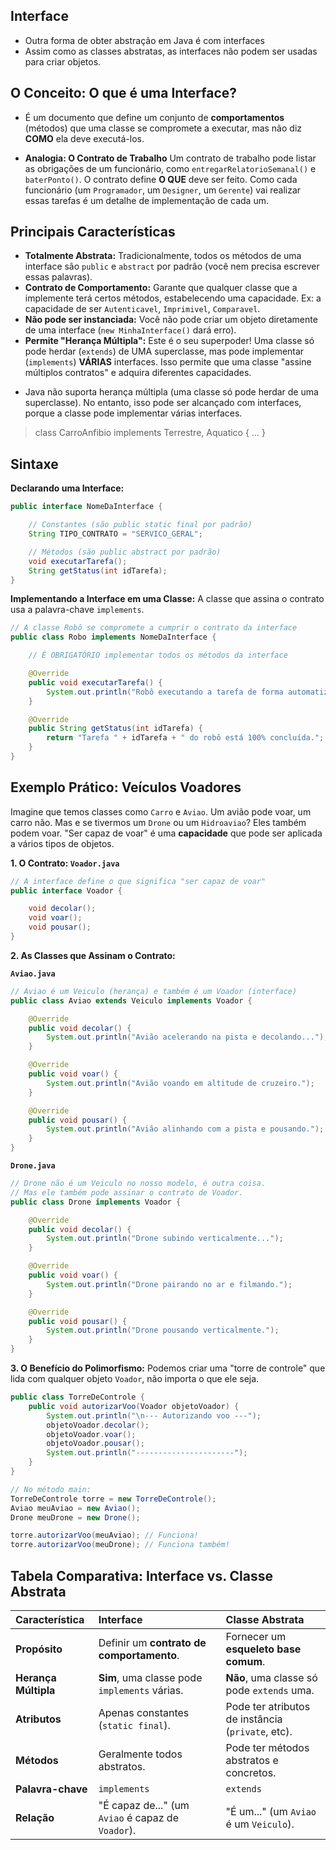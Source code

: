 ## Interface
- Outra forma de obter abstração em Java é com interfaces
- Assim como as classes abstratas, as interfaces não podem ser usadas para criar objetos. 

## O Conceito: O que é uma Interface?

- É um documento que define um conjunto de **comportamentos** (métodos) que uma classe se compromete a executar, mas não diz **COMO** ela deve executá-los.

+ **Analogia: O Contrato de Trabalho**
Um contrato de trabalho pode listar as obrigações de um funcionário, como `entregarRelatorioSemanal()` e `baterPonto()`. O contrato define **O QUE** deve ser feito. Como cada funcionário (um `Programador`, um `Designer`, um `Gerente`) vai realizar essas tarefas é um detalhe de implementação de cada um.

## Principais Características

  * **Totalmente Abstrata:** Tradicionalmente, todos os métodos de uma interface são `public` e `abstract` por padrão (você nem precisa escrever essas palavras).
  * **Contrato de Comportamento:** Garante que qualquer classe que a implemente terá certos métodos, estabelecendo uma capacidade. Ex: a capacidade de ser `Autenticavel`, `Imprimivel`, `Comparavel`.
  * **Não pode ser instanciada:** Você não pode criar um objeto diretamente de uma interface (`new MinhaInterface()` dará erro).
  * **Permite "Herança Múltipla":** Este é o seu superpoder\! Uma classe só pode herdar (`extends`) de UMA superclasse, mas pode implementar (`implements`) **VÁRIAS** interfaces. Isso permite que uma classe "assine múltiplos contratos" e adquira diferentes capacidades.


- Java não suporta herança múltipla (uma classe só pode herdar de uma superclasse). No entanto, isso pode ser alcançado com interfaces, porque a classe pode implementar várias interfaces.
> class CarroAnfibio implements Terrestre, Aquatico { … }

## Sintaxe

**Declarando uma Interface:**

```java
public interface NomeDaInterface {

    // Constantes (são public static final por padrão)
    String TIPO_CONTRATO = "SERVICO_GERAL";

    // Métodos (são public abstract por padrão)
    void executarTarefa();
    String getStatus(int idTarefa);
}
```

**Implementando a Interface em uma Classe:**
A classe que assina o contrato usa a palavra-chave `implements`.

```java
// A classe Robô se compromete a cumprir o contrato da interface
public class Robo implements NomeDaInterface {

    // É OBRIGATÓRIO implementar todos os métodos da interface

    @Override
    public void executarTarefa() {
        System.out.println("Robô executando a tarefa de forma automatizada.");
    }

    @Override
    public String getStatus(int idTarefa) {
        return "Tarefa " + idTarefa + " do robô está 100% concluída.";
    }
}
```

## Exemplo Prático: Veículos Voadores

Imagine que temos classes como `Carro` e `Aviao`. Um avião pode voar, um carro não. Mas e se tivermos um `Drone` ou um `Hidroaviao`? Eles também podem voar. "Ser capaz de voar" é uma **capacidade** que pode ser aplicada a vários tipos de objetos.

**1. O Contrato: `Voador.java`**

```java
// A interface define o que significa "ser capaz de voar"
public interface Voador {

    void decolar();
    void voar();
    void pousar();
}
```

**2. As Classes que Assinam o Contrato:**

**`Aviao.java`**

```java
// Aviao é um Veiculo (herança) e também é um Voador (interface)
public class Aviao extends Veiculo implements Voador {

    @Override
    public void decolar() {
        System.out.println("Avião acelerando na pista e decolando...");
    }

    @Override
    public void voar() {
        System.out.println("Avião voando em altitude de cruzeiro.");
    }

    @Override
    public void pousar() {
        System.out.println("Avião alinhando com a pista e pousando.");
    }
}
```

**`Drone.java`**

```java
// Drone não é um Veiculo no nosso modelo, é outra coisa.
// Mas ele também pode assinar o contrato de Voador.
public class Drone implements Voador {

    @Override
    public void decolar() {
        System.out.println("Drone subindo verticalmente...");
    }

    @Override
    public void voar() {
        System.out.println("Drone pairando no ar e filmando.");
    }

    @Override
    public void pousar() {
        System.out.println("Drone pousando verticalmente.");
    }
}
```

**3. O Benefício do Polimorfismo:**
Podemos criar uma "torre de controle" que lida com qualquer objeto `Voador`, não importa o que ele seja.

```java
public class TorreDeControle {
    public void autorizarVoo(Voador objetoVoador) {
        System.out.println("\n--- Autorizando voo ---");
        objetoVoador.decolar();
        objetoVoador.voar();
        objetoVoador.pousar();
        System.out.println("----------------------");
    }
}

// No método main:
TorreDeControle torre = new TorreDeControle();
Aviao meuAviao = new Aviao();
Drone meuDrone = new Drone();

torre.autorizarVoo(meuAviao); // Funciona!
torre.autorizarVoo(meuDrone); // Funciona também!
```

## Tabela Comparativa: Interface vs. Classe Abstrata

| Característica | Interface | Classe Abstrata |
| :--- | :--- | :--- |
| **Propósito**| Definir um **contrato de comportamento**. | Fornecer um **esqueleto base comum**. |
| **Herança Múltipla**| **Sim**, uma classe pode `implements` várias.| **Não**, uma classe só pode `extends` uma. |
| **Atributos** | Apenas constantes (`static final`). | Pode ter atributos de instância (`private`, etc).|
| **Métodos** | Geralmente todos abstratos. | Pode ter métodos abstratos e concretos. |
| **Palavra-chave** | `implements` | `extends` |
| **Relação** | "É capaz de..." (um `Aviao` é capaz de `Voador`).| "É um..." (um `Aviao` é um `Veiculo`). |